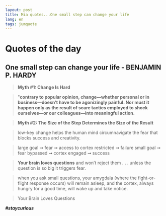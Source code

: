 ```yaml
---
layout: post
title: Mia quotes...One small step can change your life
lang: en
tags: jumquote
---
```


# Quotes of the day

##  One small step can change your life - BENJAMIN P. HARDY


> **Myth #1: Change Is Hard**

> "**contrary to popular opinion, change—whether personal or in business—doesn’t have to be agonizingly painful. 
> Nor must it happen only as the result of scare tactics employed to shock ourselves—or our colleagues—into meaningful action.**


> **Myth #2: The Size of the Step Determines the Size of the Result**

> low-key change helps the human mind circumnavigate the fear that blocks success and creativity.

> large goal ➞ fear ➞ access to cortex restricted ➞ failure 
> small goal ➞ fear bypassed ➞ cortex engaged ➞ success

> **Your brain loves questions** and won’t reject them . . .
> unless the question is so big it triggers fear.

> when you ask small questions, your amygdala (where the fight-or-flight response occurs) will remain asleep, 
> and the cortex, always hungry for a good time, will wake up and take notice.


> Your Brain Loves Questions

_**#staycurious**_
